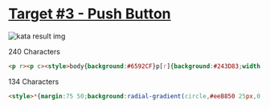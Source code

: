 # [Target #3 - Push Button](https://cssbattle.dev/play/3)

![kata result img](https://cssbattle.dev/targets/3.png)

240 Characters

```HTML
<p r><p c><style>body{background:#6592CF}p[r]{background:#243D83;width:300;height:150;margin:75 42;overflow:hidden;}p[c]{background:#EEB850;width:50;height:50;border-radius:50%;margin:-175 167;box-shadow:0 0 0 50px#243D83,0 0 0 100px#6592CF
```

134 Characters

```HTML
<style>*{margin:75 50;background:radial-gradient(circle,#eeB850 25px,0,#243D83 75px,0,transparent 125px,#243D83 125px)no-repeat#6592CF
```
